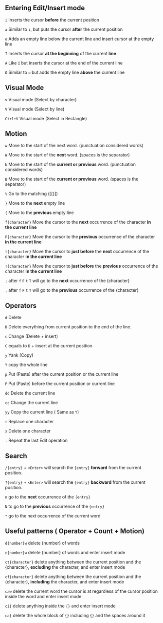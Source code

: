 ## Entering Edit/Insert mode

`i` Inserts the cursor **before** the current position

`a` Similar to `i`, but puts the cursor **after** the current position

`o` Adds an empty line below the current line and insert cursor at the empty line

`I` Inserts the cursor **at the beginning** of the current **line**

`A` Like `I` but inserts the cursor at the end of the current line

`O` Similar to `o` but adds the empty line **above** the current line

## Visual Mode

`v` Visual mode (Select by character)

`V` Visual mode (Select by line)

`Ctrl+V` Visual mode (Select in Rectangle)

## Motion

`w` Move to the start of the next word. (punctuation considered words)

`W` Move to the start of the **next** word. (spaces is the separator)

`b` Move to the start of the **current or previous** word. (punctuation considered words)

`B` Move to the start of the **current or previous** word. (spaces is the separator)

`%` Go to the matching ([{}])

`}` Move to the **next** empty line

`{` Move to the **previous** empty line

`f{character}` Move the cursor to the **next** occurrence of the character **in the current line**

`F{character}` Move the cursor to the **previous** occurrence of the character **in the current line**

`t{character}` Move the cursor to **just before** the **next** occurrence of the character **in the current line**

`T{character}` Move the cursor to **just before** the **previous** occurrence of the character **in the current line**

`;`  after `f` `F` `t` `T` will go to the **next** occurrence of the {character}

`,`  after `f` `F` `t` `T` will go to the **previous** occurrence of the {character}

## Operators

`d` Delete

`D` Delete everything from current position to the end of the line.

`c` Change (Delete + insert)

`C` equals to `D` + insert at the current position

`y` Yank (Copy)

`Y` copy the whole line

`p` Put (Paste) after the current position or the current line

`P` Put (Paste) before the current position or current line

`dd` Delete the current line

`cc` Change the current line

`yy` Copy the current line ( Same as `Y`)

`r` Replace one character

`x` Delete one character

`.` Repeat the last Edit operation

## Search

`/{entry}` + `<Enter>` will search the `{entry}` **forward** from the current position.

`?{entry}` + `<Enter>` will search the `{entry}` **backward** from the current position.

`n` go to the **next** occurrence of the `{entry}` 

`N` to go to the **previous** occurrence of the `{entry}`

`*` go to the next occurrence of the current word
## Useful patterns ( Operator + Count + Motion)

`d{number}w` delete {number} of words

`c{number}w` delete {number} of words and enter insert mode

`ct{character}` delete anything between the current position and the {character}, **excluding** the character, and enter insert mode

`cf{character}` delete anything between the current position and the {character}, **including** the character, and enter insert mode

`caw` delete the current word the cursor is at regardless of the cursor position inside the word and enter insert mode

`ci{` delete anything inside the `{}` and enter insert mode

`ca{` delete the whole block of `{}` including `{}` and the spaces around it
